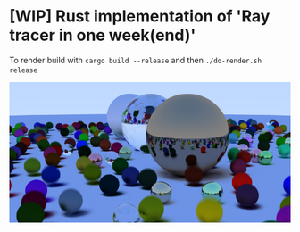 # [WIP] Rust implementation of 'Ray tracer in one week(end)'

To render build with `cargo build --release` and then `./do-render.sh release`

![Sample of rendered image](doc/sample.png)